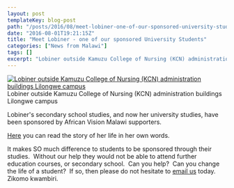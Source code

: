 ```yaml
---
layout: post
templateKey: blog-post
path: "/posts/2016/08/meet-lobiner-one-of-our-sponsored-university-students/"
date: "2016-08-01T19:21:15Z"
title: "Meet Lobiner - one of our sponsored University Students"
categories: ["News from Malawi"]
tags: []
excerpt: "Lobiner outside Kamuzu College of Nursing (KCN) administration buildings Lilongwe campus Lobiner ou..."
---
```


[![Lobiner outside Kamuzu College of Nursing (KCN) administration buildings Lilongwe campus](https://www.africanvision.org.uk/africa-vision-news/wp-content/uploads/2016/08/Lobiner-1-300x225.jpg)](https://www.africanvision.org.uk/africa-vision-news/wp-content/uploads/2016/08/Lobiner-1.jpg) Lobiner outside Kamuzu College of Nursing (KCN) administration buildings Lilongwe campus

Lobiner's secondary school studies, and now her university studies, have been sponsored by African Vision Malawi supporters.

[Here](https://www.africanvision.org.uk/projects/university-scholarships/lobiner-kanthenga-story-of-a-university-student/) you can read the story of her life in her own words.

It makes SO much difference to students to be sponsored through their studies.  Without our help they would not be able to attend further education courses, or secondary school.  Can you help?  Can you change the life of a student?  If so, then please do not hesitate to [email us](mailto:info@africanvision.org.uk) today.  Zikomo kwambiri.